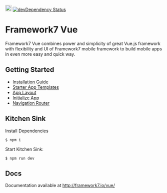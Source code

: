 <a href="https://www.patreon.com/vladimirkharlampidi"><img src="https://cdn.framework7.io/i/support-badge.png" height="20"></a>
[![devDependency Status](https://david-dm.org/nolimits4web/framework7-vue/dev-status.svg)](https://david-dm.org/nolimits4web/framework7-vue#info=devDependencies)

# Framework7 Vue

Framework7 Vue combines power and simplicity of great Vue.js framework with flexibility and UI of Framework7 mobile framework to build mobile apps in even more easy and quick way.

## Getting Started
  * [Installation Guide](http://framework7.io/vue/installation.html)
  * [Starter App Templates](http://framework7.io/vue/templates.html)
  * [App Layout](http://framework7.io/vue/app-layout.html)
  * [Initialize App](http://framework7.io/vue/init-app.html)
  * [Navigation Router](http://framework7.io/vue/navigation-router.html)

## Kitchen Sink

Install Dependencies
```
$ npm i
```

Start Kitchen Sink:
```
$ npm run dev
```

## Docs

Documentation available at http://framework7.io/vue/